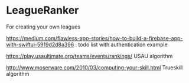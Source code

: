 # LeagueRanker

For creating your own leagues

https://medium.com/flawless-app-stories/how-to-build-a-firebase-app-with-swiftui-5919d2d8a396 : todo list with authentication example

https://play.usaultimate.org/teams/events/rankings/ USAU algorithm

http://www.moserware.com/2010/03/computing-your-skill.html Trueskill algorithm
